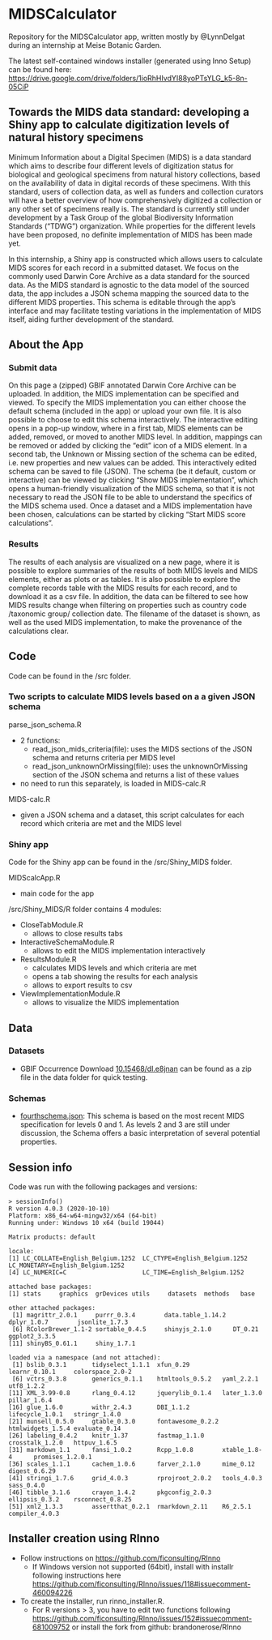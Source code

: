 # MIDSCalculator

Repository for the MIDSCalculator app, written mostly by @LynnDelgat during an internship at Meise Botanic Garden.

The latest self-contained windows installer (generated using Inno Setup) can be found here: https://drive.google.com/drive/folders/1ioRhHIvdYI88yoPTsYLG_k5-8n-05CiP

## Towards the MIDS data standard: developing a Shiny app to calculate digitization levels of natural history specimens

Minimum Information about a Digital Specimen (MIDS) is a data standard which aims to describe four different levels of digitization status for biological and geological specimens from natural history collections, based on the availability of data in digital records of these specimens. With this standard, users of collection data, as well as funders and collection curators will have a better overview of how comprehensively digitized a collection or any other set of specimens really is. The standard is currently still under development by a Task Group of the global Biodiversity Information Standards (“TDWG”) organization. While properties for the different levels have been proposed, no definite implementation of MIDS has been made yet. 

In this internship, a Shiny app is constructed which allows users to calculate MIDS scores for each record in a submitted dataset. We focus on the commonly used Darwin Core Archive as a data standard for the sourced data. As the MIDS standard is agnostic to the data model of the sourced data, the app includes a JSON schema mapping the sourced data to the different MIDS properties. This schema is editable through the app’s interface and may facilitate testing variations in the implementation of MIDS itself, aiding further development of the standard. 

## About the App
### Submit data

On this page a (zipped) GBIF annotated Darwin Core Archive can be uploaded. In addition, the MIDS implementation can be specified and viewed. To specify the MIDS implementation you can either choose the default schema (included in the app) or upload your own file. It is also possible to choose to edit this schema interactively. The interactive editing opens in a pop-up window, where in a first tab, MIDS elements can be added, removed, or moved to another MIDS level. In addition, mappings can be removed or added by clicking the “edit” icon of a MIDS element. In a second tab, the Unknown or Missing section of the schema can be edited, i.e. new properties and new values can be added. This interactively edited schema can be saved to file (JSON). The schema (be it default, custom or interactive) can be viewed by clicking “Show MIDS implementation”, which opens a human-friendly visualization of the MIDS schema, so that it is not necessary to read the JSON file to be able to understand the specifics of the MIDS schema used. Once a dataset and a MIDS implementation have been chosen, calculations can be started by clicking “Start MIDS score calculations”.	

### Results

The results of each analysis are visualized on a new page, where it is possible to explore summaries of the results of both MIDS levels and MIDS elements, either as plots or as tables. It is also possible to explore the complete records table with the MIDS results for each record, and to download it as a csv file. In addition, the data can be filtered to see how MIDS results change when filtering on properties such as country code /taxonomic group/ collection date. The filename of the dataset is shown, as well as the used MIDS implementation, to make the provenance of the calculations clear.


## Code
Code can be found in the /src folder.

### Two scripts to calculate MIDS levels based on a a given JSON schema
parse_json_schema.R    
* 2 functions:
  * read_json_mids_criteria(file): uses the MIDS sections of the JSON schema and returns criteria per MIDS level
  * read_json_unknownOrMissing(file): uses the unknownOrMissing section of the JSON schema and returns a list of these values
* no need to run this separately, is loaded in MIDS-calc.R

MIDS-calc.R
* given a JSON schema and a dataset, this script calculates for each record which criteria are met and the MIDS level 

### Shiny app
Code for the Shiny app can be found in the /src/Shiny_MIDS folder.

MIDScalcApp.R
* main code for the app

/src/Shiny_MIDS/R folder contains 4 modules:
  * CloseTabModule.R
    * allows to close results tabs
  * InteractiveSchemaModule.R
    * allows to edit the MIDS implementation interactively 
  * ResultsModule.R 
    * calculates MIDS levels and which criteria are met
    * opens a tab showing the results for each analysis
    * allows to export results to csv 
  * ViewImplementationModule.R
    * allows to visualize the MIDS implementation 

## Data
### Datasets
* GBIF Occurrence Download [10.15468/dl.e8jnan](http://doi.org/10.15468/dl.e8jnan) can be found as a zip file in the data folder for quick testing.

### Schemas
* [fourthschema.json](https://github.com/AgentschapPlantentuinMeise/MIDSCalculator/blob/main/data/schemas/fourthschema.json): This schema is based on the most recent MIDS specification for levels 0 and 1. As levels 2 and 3 are still under discussion, the Schema offers a basic interpretation of several potential properties.

## Session info
Code was run with the following packages and versions:

```
> sessionInfo()
R version 4.0.3 (2020-10-10)
Platform: x86_64-w64-mingw32/x64 (64-bit)
Running under: Windows 10 x64 (build 19044)

Matrix products: default

locale:
[1] LC_COLLATE=English_Belgium.1252  LC_CTYPE=English_Belgium.1252    LC_MONETARY=English_Belgium.1252
[4] LC_NUMERIC=C                     LC_TIME=English_Belgium.1252    

attached base packages:
[1] stats     graphics  grDevices utils     datasets  methods   base     

other attached packages:
 [1] magrittr_2.0.1     purrr_0.3.4        data.table_1.14.2  dplyr_1.0.7        jsonlite_1.7.3    
 [6] RColorBrewer_1.1-2 sortable_0.4.5     shinyjs_2.1.0      DT_0.21            ggplot2_3.3.5     
[11] shinyBS_0.61.1     shiny_1.7.1       

loaded via a namespace (and not attached):
 [1] bslib_0.3.1       tidyselect_1.1.1  xfun_0.29         learnr_0.10.1     colorspace_2.0-2 
 [6] vctrs_0.3.8       generics_0.1.1    htmltools_0.5.2   yaml_2.2.1        utf8_1.2.2       
[11] XML_3.99-0.8      rlang_0.4.12      jquerylib_0.1.4   later_1.3.0       pillar_1.6.4     
[16] glue_1.6.0        withr_2.4.3       DBI_1.1.2         lifecycle_1.0.1   stringr_1.4.0    
[21] munsell_0.5.0     gtable_0.3.0      fontawesome_0.2.2 htmlwidgets_1.5.4 evaluate_0.14    
[26] labeling_0.4.2    knitr_1.37        fastmap_1.1.0     crosstalk_1.2.0   httpuv_1.6.5     
[31] markdown_1.1      fansi_1.0.2       Rcpp_1.0.8        xtable_1.8-4      promises_1.2.0.1 
[36] scales_1.1.1      cachem_1.0.6      farver_2.1.0      mime_0.12         digest_0.6.29    
[41] stringi_1.7.6     grid_4.0.3        rprojroot_2.0.2   tools_4.0.3       sass_0.4.0       
[46] tibble_3.1.6      crayon_1.4.2      pkgconfig_2.0.3   ellipsis_0.3.2    rsconnect_0.8.25 
[51] xml2_1.3.3        assertthat_0.2.1  rmarkdown_2.11    R6_2.5.1          compiler_4.0.3   
```

## Installer creation using RInno
* Follow instructions on https://github.com/ficonsulting/RInno
    * If Windows version not supported (64bit), install with installr following instructions here https://github.com/ficonsulting/RInno/issues/118#issuecomment-460094226
* To create the installer, run rinno_installer.R.
    * For R versions > 3, you have to edit two functions following https://github.com/ficonsulting/RInno/issues/152#issuecomment-681009752 or install the fork from github: brandonerose/RInno